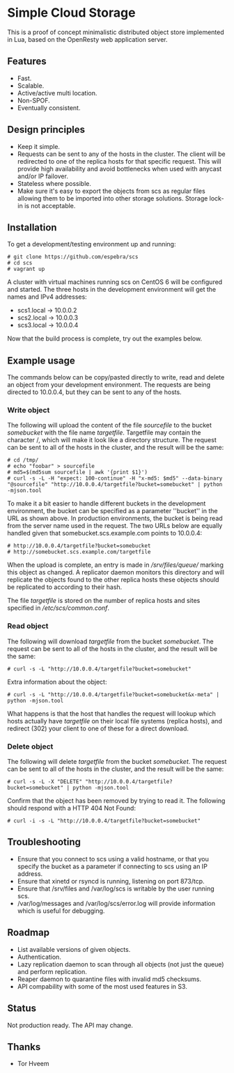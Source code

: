 # Simple Cloud Storage

This is a proof of concept minimalistic distributed object store implemented in
Lua, based on the OpenResty web application server. 


## Features

* Fast.
* Scalable.
* Active/active multi location.
* Non-SPOF.
* Eventually consistent.


## Design principles

* Keep it simple.
* Requests can be sent to any of the hosts in the cluster. The client will be redirected to one of the replica hosts for that specific request. This will provide high availability and avoid bottlenecks when used with anycast and/or IP failover.
* Stateless where possible.
* Make sure it's easy to export the objects from scs as regular files allowing them to be imported into other storage solutions. Storage lock-in is not acceptable.


## Installation

To get a development/testing environment up and running:

    # git clone https://github.com/espebra/scs
    # cd scs
    # vagrant up

A cluster with virtual machines running scs on CentOS 6 will be configured and started. The three hosts in the development environment will get the names and IPv4 addresses:

* scs1.local -> 10.0.0.2
* scs2.local -> 10.0.0.3
* scs3.local -> 10.0.0.4

Now that the build process is complete, try out the examples below.


## Example usage

The commands below can be copy/pasted directly to write, read and delete an object from your development environment. The requests are being directed to 10.0.0.4, but they can be sent to any of the hosts.


### Write object

The following will upload the content of the file *sourcefile* to the bucket *somebucket* with the file name *targetfile*. Targetfile may contain the character /, which will make it look like a directory structure. The request can be sent to all of the hosts in the cluster, and the result will be the same:

    # cd /tmp/
    # echo "foobar" > sourcefile
    # md5=$(md5sum sourcefile | awk '{print $1}')
    # curl -s -L -H "expect: 100-continue" -H "x-md5: $md5" --data-binary "@sourcefile" "http://10.0.0.4/targetfile?bucket=somebucket" | python -mjson.tool

To make it a bit easier to handle different buckets in the development environment, the bucket can be specified as a parameter ''bucket'' in the URL as shown above. In production environments, the bucket is being read from the server name used in the request. The two URLs below are equally handled given that somebucket.scs.example.com points to 10.0.0.4:

    # http://10.0.0.4/targetfile?bucket=somebucket
    # http://somebucket.scs.example.com/targetfile

When the upload is complete, an entry is made in */srv/files/queue/* marking this object as changed. A replicator daemon monitors this directory and will replicate the objects found to the other replica hosts these objects should be replicated to according to their hash.

The file *targetfile* is stored on the number of replica hosts and sites specified in */etc/scs/common.conf*. 


### Read object

The following will download *targetfile* from the bucket *somebucket*. The request can be sent to all of the hosts in the cluster, and the result will be the same:

    # curl -s -L "http://10.0.0.4/targetfile?bucket=somebucket"

Extra information about the object:

    # curl -s -L "http://10.0.0.4/targetfile?bucket=somebucket&x-meta" | python -mjson.tool

What happens is that the host that handles the request will lookup which hosts actually have *targetfile* on their local file systems (replica hosts), and redirect (302) your client to one of these for a direct download.


### Delete object

The following will delete *targetfile* from the bucket *somebucket*. The request can be sent to all of the hosts in the cluster, and the result will be the same:

    # curl -s -L -X "DELETE" "http://10.0.0.4/targetfile?bucket=somebucket" | python -mjson.tool

Confirm that the object has been removed by trying to read it. The following should respond with a HTTP 404 Not Found:

    # curl -i -s -L "http://10.0.0.4/targetfile?bucket=somebucket"


## Troubleshooting

* Ensure that you connect to scs using a valid hostname, or that you specify the bucket as a parameter if connecting to scs using an IP address.
* Ensure that xinetd or rsyncd is running, listening on port 873/tcp.
* Ensure that /srv/files and /var/log/scs is writable by the user running scs.
* /var/log/messages and /var/log/scs/error.log will provide information which is useful for debugging.


## Roadmap

* List available versions of given objects.
* Authentication.
* Lazy replication daemon to scan through all objects (not just the queue) and perform replication.
* Reaper daemon to quarantine files with invalid md5 checksums.
* API compability with some of the most used features in S3.


## Status

Not production ready. The API may change.


## Thanks

* Tor Hveem

